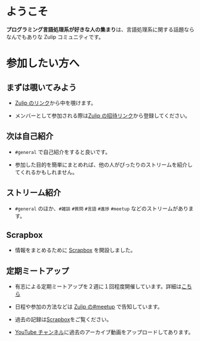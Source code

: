 # ようこそ

**プログラミング言語処理系が好きな人の集まり**は、言語処理系に関する話題ならなんでもありな Zulip コミュニティです。

# 参加したい方へ

## まずは覗いてみよう

- [Zulip のリンク](https://prog-lang-sys-ja.zulipchat.com/)から中を覗けます。

- メンバーとして参加される際は[Zulip の招待リンク](https://prog-lang-sys-ja.zulipchat.com/join/4cbjznglafocvwpeh5r76cqy/)から登録してください。


## 次は自己紹介

- `#general` で自己紹介をすると良いです。

- 参加した目的を簡単にまとめれば、他の人がぴったりのストリームを紹介してくれるかもしれません。

## ストリーム紹介

- `#general` のほか、`#雑談` `#質問` `#言語` `#進捗` `#meetup` などのストリームがあります。

## Scrapbox

- 情報をまとめるために [Scrapbox](https://scrapbox.io/prog-lang-sys-ja/) を開設しました。

## 定期ミートアップ

- 有志による定期ミートアップを２週に１回程度開催しています。詳細は[こちら](meetup.md)

- 日程や参加の方法などは [Zulip の#meetup](https://prog-lang-sys-ja.zulipchat.com/#narrow/stream/344423-meetup) で告知しています。

- 過去の記録は[Scrapbox](https://scrapbox.io/prog-lang-sys-ja/%E5%AE%9A%E6%9C%9F%E3%83%9F%E3%83%BC%E3%83%88%E3%82%A2%E3%83%83%E3%83%97)をご覧ください。

- [YouTube チャンネル](https://www.youtube.com/@prog-lang-sys)に過去のアーカイブ動画をアップロードしてあります。
